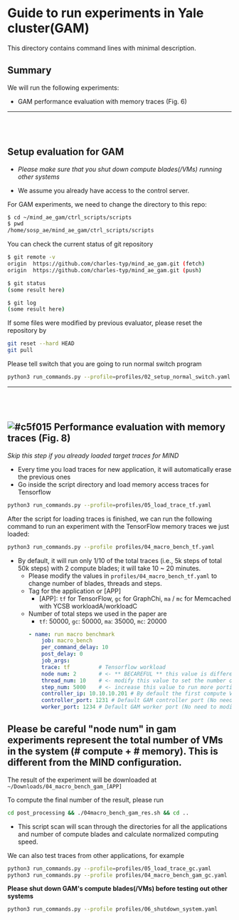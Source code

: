 # Guide to run experiments in Yale cluster(GAM)
This directory contains command lines with minimal description. 

## Summary
We will run the following experiments:
- GAM performance evaluation with memory traces (Fig. 6)
---

<br></br>
## Setup evaluation for GAM
* *Please make sure that you shut down compute blades(/VMs) running other systems*

* We assume you already have access to the control server.


For GAM experiments, we need to change the directory to this repo:

```bash
$ cd ~/mind_ae_gam/ctrl_scripts/scripts
$ pwd
/home/sosp_ae/mind_ae_gam/ctrl_scripts/scripts
```

You can check the current status of git repository
```bash
$ git remote -v
origin	https://github.com/charles-typ/mind_ae_gam.git (fetch)
origin	https://github.com/charles-typ/mind_ae_gam.git (push)

$ git status
(some result here)

$ git log
(some result here)
```

If some files were modified by previous evaluator, please reset the repository by
```bash
git reset --hard HEAD
git pull
```

Please tell switch that you are going to run normal switch program
```bash
python3 run_commands.py --profile=profiles/02_setup_normal_switch.yaml
```
---

<br></br>
## ![#c5f015](https://via.placeholder.com/15/c5f015/000000?text=+) Performance evaluation with memory traces (Fig. 8)

*Skip this step if you already loaded target traces for MIND*
- Every time you load traces for new application, it will automatically erase the previous ones
- Go inside the script directory and load memory access traces for Tensorflow

```bash
python3 run_commands.py --profile=profiles/05_load_trace_tf.yaml
```

After the script for loading traces is finished, we can run the following command to run an experiment with the TensorFlow memory traces we just loaded:
```bash
python3 run_commands.py --profile profiles/04_macro_bench_tf.yaml
```
- By default, it will run only 1/10 of the total traces (i.e., 5k steps of total 50k steps) with 2 compute blades; it will take 10 ~ 20 minutes.
  - Please modify the values in `profiles/04_macro_bench_tf.yaml` to change number of blades, threads and steps.
  - Tag for the application or [APP]
    - [APP]: `tf` for TensorFlow, `gc` for GraphChi, `ma` / `mc` for Memcached with YCSB workloadA/workloadC
  - Number of total steps we used in the paper are
    - `tf`: 50000,  `gc`: 50000, `ma`: 35000, `mc`: 20000
    ```yaml
    - name: run macro benchmark
        job: macro_bench
        per_command_delay: 10
        post_delay: 0
        job_args:
        trace: tf         # Tensorflow workload
        node num: 2       # <- ** BECAREFUL ** this value is different from MIND's configuration, node num is the toal number of servers(both compute and memory) in the system modify this value to set the number of vms [2, 3, 5, 9]. The default value(2) means one compute VM and one memory VM.
        thread_num: 10    # <- modify this value to set the number of threads per blade [1, 2, 4, 10]
        step_num: 5000    # <- increase this value to run more portion of the traces
        controller_ip: 10.10.10.201 # By default the first compute VM will be the GAM controller (No need to modify)
        controller_port: 1231 # Default GAM controller port (No need to modify)
        worker_port: 1234 # Default GAM worker port (No need to modify)
    ```
## Please be careful "node num" in gam experiments represent the total number of VMs in the system (# compute + # memory). This is different from the MIND configuration.
The result of the experiment will be downloaded at `~/Downloads/04_macro_bench_gam_[APP]`


To compute the final number of the result, please run
```bash
cd post_processing && ./04macro_bench_gam_res.sh && cd ..
```
- This script scan will scan through the directories for all the applications and number of compute blades and calculate normalized computing speed.

We can also test traces from other applications, for example
```bash
python3 run_commands.py --profile=profiles/05_load_trace_gc.yaml
python3 run_commands.py --profile profiles/04_macro_bench_gam_gc.yaml
```

**Please shut down GAM's compute blades(/VMs) before testing out other systems**
```bash
python3 run_commands.py --profile profiles/06_shutdown_system.yaml
```
